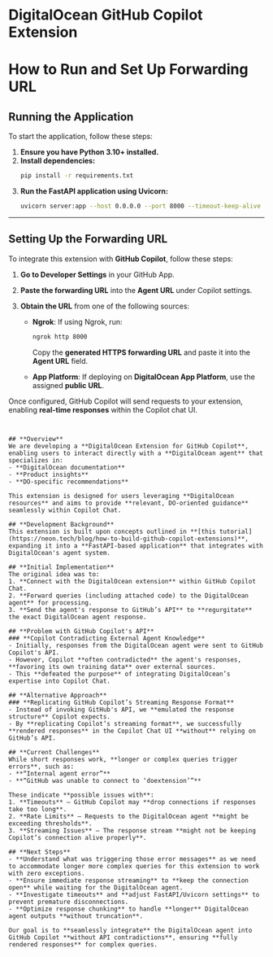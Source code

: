 # **DigitalOcean GitHub Copilot Extension** 

# How to Run and Set Up Forwarding URL

## Running the Application

To start the application, follow these steps:

1. **Ensure you have Python 3.10+ installed.**  
2. **Install dependencies:**
   ```sh
   pip install -r requirements.txt
   ```
3. **Run the FastAPI application using Uvicorn:**
   ```sh
   uvicorn server:app --host 0.0.0.0 --port 8000 --timeout-keep-alive 600 --log-level info
   ```

---

## Setting Up the Forwarding URL

To integrate this extension with **GitHub Copilot**, follow these steps:

1. **Go to Developer Settings** in your GitHub App.  
2. **Paste the forwarding URL** into the **Agent URL** under Copilot settings.  
3. **Obtain the URL** from one of the following sources:

   - **Ngrok**: If using Ngrok, run:
     ```sh
     ngrok http 8000
     ```
     Copy the **generated HTTPS forwarding URL** and paste it into the **Agent URL** field.

   - **App Platform**: If deploying on **DigitalOcean App Platform**, use the assigned **public URL**.

Once configured, GitHub Copilot will send requests to your extension, enabling **real-time responses** within the Copilot chat UI.
```


## **Overview**  
We are developing a **DigitalOcean Extension for GitHub Copilot**, enabling users to interact directly with a **DigitalOcean agent** that specializes in:  
- **DigitalOcean documentation**  
- **Product insights**  
- **DO-specific recommendations**  

This extension is designed for users leveraging **DigitalOcean resources** and aims to provide **relevant, DO-oriented guidance** seamlessly within Copilot Chat.  

## **Development Background**  
This extension is built upon concepts outlined in **[this tutorial](https://neon.tech/blog/how-to-build-github-copilot-extensions)**, expanding it into a **FastAPI-based application** that integrates with DigitalOcean's agent system.  

## **Initial Implementation**  
The original idea was to:  
1. **Connect with the DigitalOcean extension** within GitHub Copilot Chat.  
2. **Forward queries (including attached code) to the DigitalOcean agent** for processing.  
3. **Send the agent's response to GitHub’s API** to **regurgitate** the exact DigitalOcean agent response.  

## **Problem with GitHub Copilot's API**  
### **Copilot Contradicting External Agent Knowledge**  
- Initially, responses from the DigitalOcean agent were sent to GitHub Copilot's API.  
- However, Copilot **often contradicted** the agent's responses, **favoring its own training data** over external sources.  
- This **defeated the purpose** of integrating DigitalOcean’s expertise into Copilot Chat.  

## **Alternative Approach**  
### **Replicating GitHub Copilot’s Streaming Response Format**  
- Instead of invoking GitHub's API, we **emulated the response structure** Copilot expects.  
- By **replicating Copilot’s streaming format**, we successfully **rendered responses** in the Copilot Chat UI **without** relying on GitHub’s API.  

## **Current Challenges**  
While short responses work, **longer or complex queries trigger errors**, such as:  
- **“Internal agent error”**  
- **“GitHub was unable to connect to ‘doextension’”**  

These indicate **possible issues with**:  
1. **Timeouts** – GitHub Copilot may **drop connections if responses take too long**.  
2. **Rate Limits** – Requests to the DigitalOcean agent **might be exceeding thresholds**.  
3. **Streaming Issues** – The response stream **might not be keeping Copilot’s connection alive properly**.  

## **Next Steps**  
- **Understand what was triggering those error messages** as we need to accommodate longer more complex queries for this extension to work with zero exceptions.
- **Ensure immediate response streaming** to **keep the connection open** while waiting for the DigitalOcean agent.  
- **Investigate timeouts** and **adjust FastAPI/Uvicorn settings** to prevent premature disconnections.  
- **Optimize response chunking** to handle **longer** DigitalOcean agent outputs **without truncation**.  

Our goal is to **seamlessly integrate** the DigitalOcean agent into GitHub Copilot **without API contradictions**, ensuring **fully rendered responses** for complex queries.  

